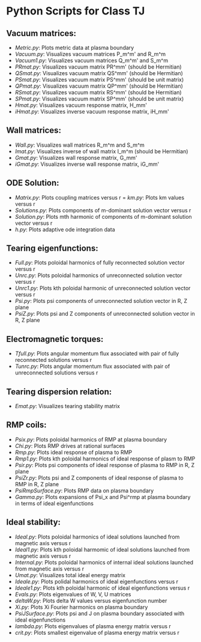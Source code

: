 # Python Scripts for Class TJ

## Vacuum matrices:

- *Metric.py*:       Plots metric data at plasma boundary
- *Vacuum.py*:       Visualizes vacuum matrices P_m^m' and R_m^m
- *Vacuum1.py*:      Visualizes vacuum matrices Q_m^m' and S_m^m
- *PRmat.py*:        Visualizes vacuum matrix PR^mm' (should be Hermitian)
- *QSmat.py*:        Visualizes vacuum matrix QS^mm' (should be Hermitian)
- *PSmat.py*:        Visualizes vacuum matrix PS^mm' (should be unit matrix)
- *QPmat.py*:        Visualizes vacuum matrix QP^mm' (should be Hermitian)
- *RSmat.py*:        Visualizes vacuum matrix RS^mm' (should be Hermitian)
- *SPmat.py*:        Visualizes vacuum matrix SP^mm' (should be unit matrix)
- *Hmat.py*:         Visualizes vacuum response matrix, H_mm'
- *iHmat.py*:        Visualizes inverse vacuum response matrix, iH_mm'

## Wall matrices:

- *Wall.py*:	     Visualizes wall matrices R_m^m and S_m^m
- *Imat.py*:	     Visualizes inverse of wall matrix I_m^m (should be Hermitian)
- *Gmat.py*:         Visualizes wall response matrix, G_mm'
- *iGmat.py*:        Visualizes inverse wall response matrix, iG_mm'

## ODE Solution:

- *Matrix.py*:      Plots coupling matrices versus r
= *km.py*:          Plots km values versus r
- *Solutions.py*:   Plots components of m-dominant solution vector versus r
- *Solution.py*:    Plots mth harmonic of components of m-dominant solution vector versus r
- *h.py*:           Plots adaptive ode integration data

## Tearing eigenfunctions:

- *Full.py*:         Plots poloidal harmonics of fully reconnected solution vector versus r
- *Unrc.py*:         Plots poloidal harmonics of unreconnected solution vector versus r
- *Unrc1.py*:        Plots kth poloidal harmonic of unreconnected solution vector versus r
- *Psi.py*:          Plots psi components of unreconnected solution vector in R, Z plane  
- *PsiZ.py*:         Plots psi and Z components of unreconnected solution vector in R, Z plane

## Electromagnetic torques:

- *Tfull.py*:       Plots angular momentum flux associated with pair of fully reconnected solutions versus r
- *Tunrc.py*:       Plots angular momentum flux associated with pair of unreconnected solutions versus r

## Tearing dispersion relation:

- *Emat.py*:	 Visualizes tearing stability matrix

## RMP coils:

- *Psix.py*:           Plots poloidal harmonics of RMP at plasma boundary
- *Chi.py*:            Plots RMP drives at rational surfaces
- *Rmp.py*:            Plots ideal response of plasma to RMP
- *Rmp1.py*:           Plots kth poloidal harmonics of ideal response of plasm to RMP
- *Psir.py*:           Plots psi components of ideal response of plasma to RMP in R, Z plane
- *PsiZr.py*:          Plots psi and Z components of ideal response of plasma to RMP in R, Z plane
- *PsiRmpSurface.py*:  Plots RMP data on plasma boundary
- *Gamma.py*:          Plots expansions of Psi_x and Psi^rmp at plasma boundary in terms of ideal eigenfunctions

## Ideal stability:

- *Ideal.py*:		Plots poloidal harmonics of ideal solutions launched from magnetic axis versus r
- *Ideal1.py*:		Plots kth poloidal harmomic of ideal solutions launched from magnetic axis versus r
- *Internal.py*:        Plots poloidal harmonics of internal ideal solutions launched from magnetic axis versus r
- *Umat.py*:		Visualizes total ideal energy matrix
- *Ideale.py*:      	Plots polidal harmonics of ideal eigenfunctions versus r
- *Ideale1.py*:     	Plots kth poloidal harmonic of ideal eigenfunctions versus r
- *Evals.py*:	 	Plots eigenvalues of W, V, U matrices 
- *deltaW.py*:	 	Plots delta W values versus eigenfunction number
- *Xi.py*:              Plots Xi Fourier harmonics on plasma boundary
- *PsiJSurface.py*: 	Plots psi and J on plasma boundary associated with ideal eigenfunctions
- *lambda.py*:          Plots eigenvalues of plasma energy matrix versus r
- *crit.py*:		Plots smallest eigenvalue of plasma energy matrix versus r